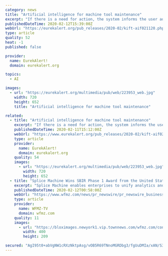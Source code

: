 ```yaml
---
category: news
title: "Artificial intelligence for machine tool maintenance"
excerpt: "If there is a need for action, the system informs the user automatically.\" The new system combines a camera with light source attached to the nut of the drive and an artificial intelligence (AI) that evaluates the image data. As the nut moves on the spindle, it takes individual pictures of each spindle section, enabling the analysis of the ..."
publishedDateTime: 2020-02-12T15:39:00Z
webUrl: "https://eurekalert.org/pub_releases/2020-02/kift-aif021120.php"
type: article
quality: 52
heat: -1
published: false

provider:
  name: EurekAlert!
  domain: eurekalert.org

topics:
  - AI

images:
  - url: "https://eurekalert.org/multimedia/pub/web/223953_web.jpg"
    width: 720
    height: 652
    title: "Artificial intelligence for machine tool maintenance"

related:
  - title: "Artificial intelligence for machine tool maintenance"
    excerpt: "If there is a need for action, the system informs the user automatically.\" The new system combines a camera with light source attached to the nut of the drive and an artificial intelligence (AI) that evaluates the image data. As the nut moves on the spindle, it takes individual pictures of each spindle section, enabling the analysis of the ..."
    publishedDateTime: 2020-02-11T15:12:00Z
    webUrl: "https://www.eurekalert.org/pub_releases/2020-02/kift-aif021120.php"
    type: article
    provider:
      name: EurekAlert!
      domain: eurekalert.org
    quality: 54
    images:
      - url: "https://eurekalert.org/multimedia/pub/web/223953_web.jpg"
        width: 720
        height: 652
  - title: "Splice Machine Wins SBIR Phase 1 Award from the United States Air Force to Modernize Application for Air Force Mission Planning"
    excerpt: "Splice Machine enables enterprises to unify analytics and machine learning that used to be on separate platforms to be native to the application thereby reducing ETL latency and infrastructure costs. The Splice Machine data platform can be deployed on-premise or as a fully-managed cloud service. Splice Machine is a trademark of Splice Machine ..."
    publishedDateTime: 2020-02-12T00:58:00Z
    webUrl: "https://www.wfmz.com/news/pr_newswire/pr_newswire_business/splice-machine-wins-sbir-phase-award-from-the-united-states/article_f1f86d50-49ce-59bc-8a0b-078b66924e76.html"
    type: article
    provider:
      name: WFMZ-TV
      domain: wfmz.com
    quality: 11
    images:
      - url: "https://bloximages.newyork1.vip.townnews.com/wfmz.com/content/tncms/assets/v3/editorial/e/b8/eb8ccad9-a4ab-5c44-8a79-e09a35a4dd35/5e4364592706f.image.jpg?resize=400%2C209"
        width: 400
        height: 209

secured: "AgI95t0+abVgNW1cRXzNktpAsg/vOB5R69TNnoMGRDbg3/fgUuDMIa/xAN/S3JMCDw5LEcAV8Zx/E6+SkWkgq9WG9WoMgm1YS+B00WPG89WDvdtNbST/JtkpQv422cnN0pbCKXwPfGg7YHIEXzr2Byl6GurrHl5JqqMFW9FN0x2RtJ2GJoytUWAX+IvK7zpDpRCHStT/x71G1Rf/HmGF+3NvQneskIigAl5XWFCBh/Ala6v+2Oe6AZkBl2UR274pMHkXV6n/a/wHsNyv37ie5PjARbtJc1vfHgjitHtiUrs7kt5guSxt15O732EX3krBQg0PmEdCKIo/A7RAv+vyi30VdsrZS8AsUfSLZJz844VJX7ynHqKk8BnxOn4kGIBVfMZHVHHmLzYN+NEvBhky5P+VHq3cQzY7v2Ly6jcSbt0frJl3c9bKkNnMqoVLFoi9EKGCVai3x6Dp+B7Cywa/b8OoFW1PG8oMGUEUrW8PHds=;RWkJpw6FieNdnZVIRm3xTg=="
---
```


